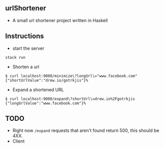 urlShortener
--------------
* A small url shortener project written in Haskell

Instructions
------------
* start the server

```
stack run
```

* Shorten a url

```
$ curl localhost:9000/minimize\?longUrl\="www.facebook.com"
{"shortUrlValue":"drew.io/gotrkjis"}%
```

* Expand a shortened URL

```
$ curl localhost:9000/expand\?shortUrl\=drew.io%2Fgotrkjis
{"longUrlValue":"www.facebook.com"}%
```

TODO
-------
* Right now `/expand` requests that aren't found return 500, this should be 4XX.
* Client
